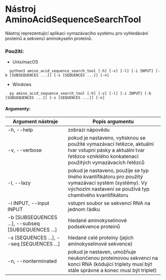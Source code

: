 # Nástroj AminoAcidSequenceSearchTool

Nástroj reprezentující aplikaci vymazávacího systému pro vyhledávání proteinů a sekvencí aminokyselin proteinů.

### Použití:
- Unix/macOS
```console
  python3 amino_acid_sequence_search_tool [-h] [-v] [-l] [-i INPUT] [-b [SUBSEQUENCES ...]] [-s [SEQUENCES ...]] [-n]
```
- Windows
```console
  py amino_acid_sequence_search_tool [-h] [-v] [-l] [-i INPUT] [-b [SUBSEQUENCES ...]] [-s [SEQUENCES ...]] [-n]
```

#### Argumenty:
| Argument nástroje                                  | Popis argumentu                                                                                                                                                       |
|----------------------------------------------------|-----------------------------------------------------------------------------------------------------------------------------------------------------------------------|
| -h, --help                                         | zobrazí nápovědu                                                                                                                                                      |
| -v, --verbose                                      | pokud je nastaveno, vytisknou se použité vymazávací řetězce, aktuální tvar vstupní pásky a aktuální tvar řetězce vzniklého konkatenací použitých vymazávacích řetězců |
| -l, --lazy                                         | pokud je nastaveno, použije se typ líného kvantifikátoru pro použitý vymazávací systém (systémy). Vy výchozím nastavení se používá typ chamtivého kvantifikátoru      |
| -i INPUT, --input INPUT                            | vstupní soubor se sekvencí RNA na jednom řádku                                                                                                                        |
| -b [SUBSEQUENCES ...], --subseq [SUBSEQUENCES ...] | hledané aminokyselinové podsekvence proteinů                                                                                                                          |
| -s [SEQUENCES ...], --seq [SEQUENCES ...]          | hledané celé proteiny (jejich aminokyselinové sekvence)                                                                                                               |
| -n, --nonterminated                                | pokud je nastaven, umožňuje neukončenou proteinovou sekvenci na konci RNA (kódující triplety musí být stále správné a konec musí být triplet)                         |

